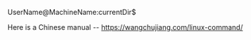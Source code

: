 UserName@MachineName:currentDir$

Here is a Chinese manual -- https://wangchujiang.com/linux-command/
